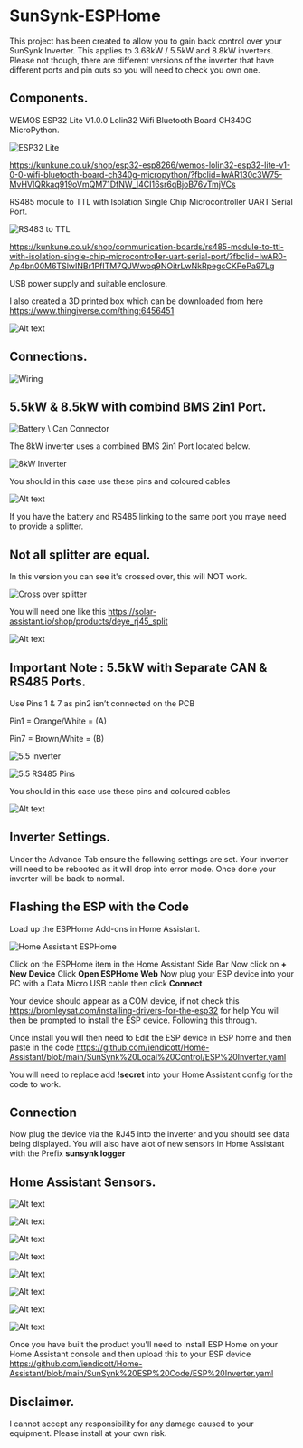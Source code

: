 # SunSynk-ESPHome

This project has been created to allow you to gain back control over your SunSynk Inverter. This applies to 3.68kW / 5.5kW and 8.8kW inverters.
Please not though, there are different versions of the inverter that have different ports and pin outs so you will need to check you own one.


## Components.

WEMOS ESP32 Lite V1.0.0 Lolin32 Wifi Bluetooth Board CH340G MicroPython.

![ESP32 Lite](ESPLite.png)

https://kunkune.co.uk/shop/esp32-esp8266/wemos-lolin32-esp32-lite-v1-0-0-wifi-bluetooth-board-ch340g-micropython/?fbclid=IwAR130c3W75-MvHVIQRkaq919oVmQM71DfNW_I4CI16sr6qBjoB76vTmjVCs

RS485 module to TTL with Isolation Single Chip Microcontroller UART Serial Port.

![RS483 to TTL](<RS485 to TTL.png>)

https://kunkune.co.uk/shop/communication-boards/rs485-module-to-ttl-with-isolation-single-chip-microcontroller-uart-serial-port/?fbclid=IwAR0-Ap4bn00M6TSlwINBr1PfITM7QJWwbq9NOitrLwNkRpegcCKPePa97Lg

USB power supply and suitable enclosure.

I also created a 3D printed box which can be downloaded from here https://www.thingiverse.com/thing:6456451

![Alt text](<Screenshot 2024-01-28 133913.png>)

## Connections.

![Wiring](Wiring.png)

## 5.5kW & 8.5kW with combind BMS 2in1 Port.

![Battery \ Can Connector](Connector.png)

The 8kW inverter uses a combined BMS 2in1 Port located below.

![8kW Inverter](8kw.png)

You should in this case use these pins and coloured cables

![Alt text](standard.jpg)

If you have the battery and RS485 linking to the same port you maye need to provide a splitter.
## Not all splitter are equal. 

In this version you can see it's crossed over, this will NOT work.

![Cross over splitter](<no good.png>)

You will need one like this https://solar-assistant.io/shop/products/deye_rj45_split

![Alt text](<Good splitter.png>)

## Important Note : 5.5kW with Separate CAN & RS485 Ports.

Use Pins 1 & 7 as pin2 isn’t connected on the PCB

Pin1 = Orange/White = (A)

Pin7 = Brown/White = (B)

![5.5 inverter](<5.5 inverter.png>)

![5.5 RS485 Pins](<RS485 Pins.png>)

You should in this case use these pins and coloured cables

![Alt text](alternative.jpg)

## Inverter Settings.

Under the Advance Tab ensure the following settings are set.
Your inverter will need to be rebooted as it will drop into error mode. Once done your inverter will be back to normal.

## Flashing the ESP with the Code

Load up the ESPHome Add-ons in Home Assistant.

![Home Assistant ESPHome](ESPHome-HA.png)

Click on the ESPHome item in the Home Assistant Side Bar
Now click on **+ New Device**
Click **Open ESPHome Web**
Now plug your ESP device into your PC with a Data Micro USB cable then click **Connect**

Your device should appear as a COM device, if not check this https://bromleysat.com/installing-drivers-for-the-esp32 for help
You will then be prompted to install the ESP device. Following this through.

Once install you will then need to Edit the ESP device in ESP home and then paste in the code https://github.com/iendicott/Home-Assistant/blob/main/SunSynk%20Local%20Control/ESP%20Inverter.yaml

You will need to replace add **!secret** into your Home Assistant config for the code to work.

## Connection

Now plug the device via the RJ45 into the inverter and you should see data being displayed. 
You will also have alot of new sensors in Home Assistant with the Prefix **sunsynk logger**

## Home Assistant Sensors.


![Alt text](SS1.png) 

![Alt text](SS2.png) 

![Alt text](SS3.png) 

![Alt text](SS4.png) 

![Alt text](SS5.png) 

![Alt text](SS6.png) 

![Alt text](SS7.png)

![Alt text](SS8.png) 

Once you have built the product you'll need to install ESP Home on your Home Assistant console and then upload this to your ESP device 
https://github.com/iendicott/Home-Assistant/blob/main/SunSynk%20ESP%20Code/ESP%20Inverter.yaml

## Disclaimer.

I cannot accept any responsibility for any damage caused to your equipment. Please install at your own risk.

